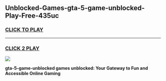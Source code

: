 
## Unblocked-Games-gta-5-game-unblocked-Play-Free-435uc
<h3>
<a href="https://premium76.site?title=gta-5-game-unblocked&ref=22A">CLICK TO PLAY</a></h3>
<hr>

<h3>
<a href="https://premium76.site?title=gta-5-game-unblocked&ref=22A">CLICK 2 PLAY</a>
  
</h3>

<a href="https://premium76.site?title=gta-5-game-unblocked&ref=22A"><img src="https://clearcache.store/games.png"></a>


**gta-5-game-unblocked games unblocked: Your Gateway to Fun and Accessible Online Gaming**

